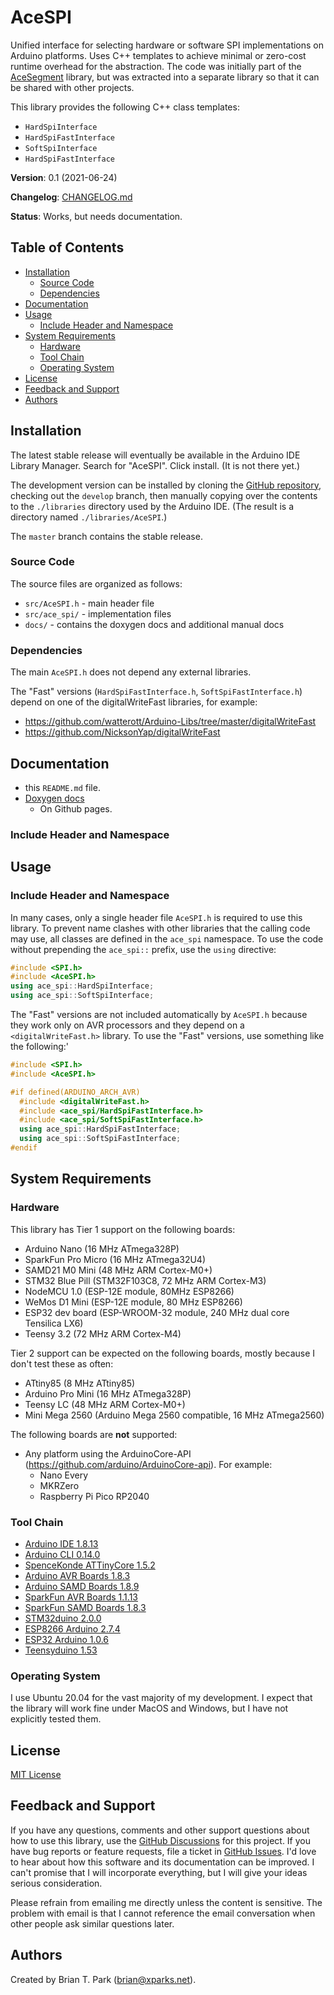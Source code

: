 # AceSPI

Unified interface for selecting hardware or software SPI implementations on
Arduino platforms. Uses C++ templates to achieve minimal or zero-cost runtime
overhead for the abstraction. The code was initially part of the
[AceSegment](https://github.com/bxparks/AceSegment) library, but was extracted
into a separate library so that it can be shared with other projects.

This library provides the following C++ class templates:

* `HardSpiInterface`
* `HardSpiFastInterface`
* `SoftSpiInterface`
* `HardSpiFastInterface`

**Version**: 0.1 (2021-06-24)

**Changelog**: [CHANGELOG.md](CHANGELOG.md)

**Status**: Works, but needs documentation.

## Table of Contents

* [Installation](#Installation)
    * [Source Code](#SourceCode)
    * [Dependencies](#Dependencies)
* [Documentation](#Documentation)
* [Usage](#Usage)
    * [Include Header and Namespace](#HeaderAndNamespace)
* [System Requirements](#SystemRequirements)
    * [Hardware](#Hardware)
    * [Tool Chain](#ToolChain)
    * [Operating System](#OperatingSystem)
* [License](#License)
* [Feedback and Support](#FeedbackAndSupport)
* [Authors](#Authors)

<a name="Installation"></a>
## Installation

The latest stable release will eventually be available in the Arduino IDE
Library Manager. Search for "AceSPI". Click install. (It is not there
yet.)

The development version can be installed by cloning the
[GitHub repository](https://github.com/bxparks/AceSPI), checking out the
`develop` branch, then manually copying over the contents to the `./libraries`
directory used by the Arduino IDE. (The result is a directory named
`./libraries/AceSPI`.)

The `master` branch contains the stable release.

<a name="SourceCode"></a>
### Source Code

The source files are organized as follows:
* `src/AceSPI.h` - main header file
* `src/ace_spi/` - implementation files
* `docs/` - contains the doxygen docs and additional manual docs

<a name="Dependencies"></a>
### Dependencies

The main `AceSPI.h` does not depend any external libraries.

The "Fast" versions (`HardSpiFastInterface.h`, `SoftSpiFastInterface.h`)
depend on one of the digitalWriteFast libraries, for example:

* https://github.com/watterott/Arduino-Libs/tree/master/digitalWriteFast
* https://github.com/NicksonYap/digitalWriteFast

<a name="Documentation"></a>
## Documentation

* this `README.md` file.
* [Doxygen docs](https://bxparks.github.io/AceSPI/html)
    * On Github pages.

<a name="HeaderAndNamespace"></a>
### Include Header and Namespace

<a name="Usage"></a>
## Usage

<a name="HeaderAndNamespace"></a>
### Include Header and Namespace

In many cases, only a single header file `AceSPI.h` is required to use this
library. To prevent name clashes with other libraries that the calling code may
use, all classes are defined in the `ace_spi` namespace. To use the code without
prepending the `ace_spi::` prefix, use the `using` directive:

```C++
#include <SPI.h>
#include <AceSPI.h>
using ace_spi::HardSpiInterface;
using ace_spi::SoftSpiInterface;
```

The "Fast" versions are not included automatically by `AceSPI.h` because they
work only on AVR processors and they depend on a `<digitalWriteFast.h>`
library. To use the "Fast" versions, use something like the following:'

```C++
#include <SPI.h>
#include <AceSPI.h>

#if defined(ARDUINO_ARCH_AVR)
  #include <digitalWriteFast.h>
  #include <ace_spi/HardSpiFastInterface.h>
  #include <ace_spi/SoftSpiFastInterface.h>
  using ace_spi::HardSpiFastInterface;
  using ace_spi::SoftSpiFastInterface;
#endif
```

<a name="SystemRequirements"></a>
## System Requirements

<a name="Hardware"></a>
### Hardware

This library has Tier 1 support on the following boards:

* Arduino Nano (16 MHz ATmega328P)
* SparkFun Pro Micro (16 MHz ATmega32U4)
* SAMD21 M0 Mini (48 MHz ARM Cortex-M0+)
* STM32 Blue Pill (STM32F103C8, 72 MHz ARM Cortex-M3)
* NodeMCU 1.0 (ESP-12E module, 80MHz ESP8266)
* WeMos D1 Mini (ESP-12E module, 80 MHz ESP8266)
* ESP32 dev board (ESP-WROOM-32 module, 240 MHz dual core Tensilica LX6)
* Teensy 3.2 (72 MHz ARM Cortex-M4)

Tier 2 support can be expected on the following boards, mostly because I don't
test these as often:

* ATtiny85 (8 MHz ATtiny85)
* Arduino Pro Mini (16 MHz ATmega328P)
* Teensy LC (48 MHz ARM Cortex-M0+)
* Mini Mega 2560 (Arduino Mega 2560 compatible, 16 MHz ATmega2560)

The following boards are **not** supported:

* Any platform using the ArduinoCore-API
  (https://github.com/arduino/ArduinoCore-api). For example:
    * Nano Every
    * MKRZero
    * Raspberry Pi Pico RP2040

<a name="ToolChain"></a>
### Tool Chain

* [Arduino IDE 1.8.13](https://www.arduino.cc/en/Main/Software)
* [Arduino CLI 0.14.0](https://arduino.github.io/arduino-cli)
* [SpenceKonde ATTinyCore 1.5.2](https://github.com/SpenceKonde/ATTinyCore)
* [Arduino AVR Boards 1.8.3](https://github.com/arduino/ArduinoCore-avr)
* [Arduino SAMD Boards 1.8.9](https://github.com/arduino/ArduinoCore-samd)
* [SparkFun AVR Boards 1.1.13](https://github.com/sparkfun/Arduino_Boards)
* [SparkFun SAMD Boards 1.8.3](https://github.com/sparkfun/Arduino_Boards)
* [STM32duino 2.0.0](https://github.com/stm32duino/Arduino_Core_STM32)
* [ESP8266 Arduino 2.7.4](https://github.com/esp8266/Arduino)
* [ESP32 Arduino 1.0.6](https://github.com/espressif/arduino-esp32)
* [Teensyduino 1.53](https://www.pjrc.com/teensy/td_download.html)

<a name="OperatingSystem"></a>
### Operating System

I use Ubuntu 20.04 for the vast majority of my development. I expect that the
library will work fine under MacOS and Windows, but I have not explicitly tested
them.

<a name="License"></a>
## License

[MIT License](https://opensource.org/licenses/MIT)

<a name="FeedbackAndSupport"></a>
## Feedback and Support

If you have any questions, comments and other support questions about how to
use this library, use the
[GitHub Discussions](https://github.com/bxparks/AceSPI/discussions)
for this project. If you have bug reports or feature requests, file a ticket in
[GitHub Issues](https://github.com/bxparks/AceSPI/issues). I'd love to hear
about how this software and its documentation can be improved. I can't promise
that I will incorporate everything, but I will give your ideas serious
consideration.

Please refrain from emailing me directly unless the content is sensitive. The
problem with email is that I cannot reference the email conversation when other
people ask similar questions later.

<a name="Authors"></a>
## Authors

Created by Brian T. Park (brian@xparks.net).
